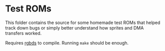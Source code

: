 # Test ROMs

This folder contains the source for some homemade test ROMs that helped track
down bugs or simply better understand how sprites and DMA transfers worked.

Requires [rgbds](https://github.com/gbdev/rgbds) to compile. Running `make`
should be enough.